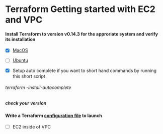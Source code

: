 # Terraform Getting started with EC2 and VPC


#### Install Terraform to version v0.14.3 for the approriate system and verify its installation


- [x] [MacOS](https://github.com/Hawaiideveloper/Sample_Env/blob/main/TerraForm/Installers/MacOS_TerraForm_Installer.sh)

- [ ] [Ubuntu](https://github.com/Hawaiideveloper/Sample_Env/blob/main/TerraForm/Installers/Ubuntu_TerraForm_installer.sh)

- [x] Setup auto complete if you want to short hand commands  by running this short script

###### terraform -install-autocomplete

##### check your version

#### Write a Terraform [configuration file](https://github.com/Hawaiideveloper/Sample_Env/blob/main/TerraForm/configurations/example.tf) to launch 
- [ ] EC2 inside of VPC


